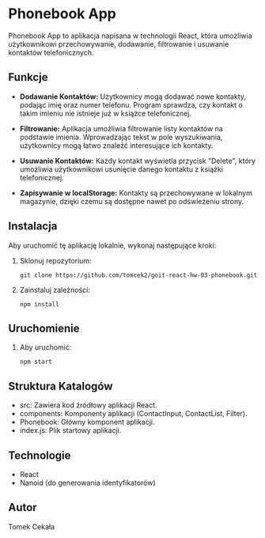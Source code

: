 # Phonebook App

Phonebook App to aplikacja napisana w technologii React, która umożliwia
użytkownikowi przechowywanie, dodawanie, filtrowanie i usuwanie kontaktów
telefonicznych.

## Funkcje

- **Dodawanie Kontaktów:** Użytkownicy mogą dodawać nowe kontakty, podając imię
  oraz numer telefonu. Program sprawdza, czy kontakt o takim imieniu nie
  istnieje już w książce telefonicznej.

- **Filtrowanie:** Aplikacja umożliwia filtrowanie listy kontaktów na podstawie
  imienia. Wprowadzając tekst w pole wyszukiwania, użytkownicy mogą łatwo
  znaleźć interesujące ich kontakty.

- **Usuwanie Kontaktów:** Każdy kontakt wyświetla przycisk "Delete", który
  umożliwia użytkownikowi usunięcie danego kontaktu z książki telefonicznej.

- **Zapisywanie w localStorage:** Kontakty są przechowywane w lokalnym
  magazynie, dzięki czemu są dostępne nawet po odświeżeniu strony.

## Instalacja

Aby uruchomić tę aplikację lokalnie, wykonaj następujące kroki:

1. Sklonuj repozytorium:

   ```shell
   git clone https://github.com/tomcek2/goit-react-hw-03-phonebook.git
   ```

2. Zainstaluj zależności:

   ```shell
   npm install
   ```

## Uruchomienie

1. Aby uruchomić:

   ```shell
   npm start
   ```

## Struktura Katalogów

- src: Zawiera kod źródłowy aplikacji React.
- components: Komponenty aplikacji (ContactInput, ContactList, Filter).
- Phonebook: Główny komponent aplikacji.
- index.js: Plik startowy aplikacji.

## Technologie

- React
- Nanoid (do generowania identyfikatorów)

## Autor

Tomek Cekała
